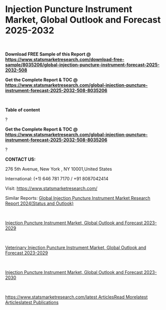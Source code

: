 <h1>Injection Puncture Instrument Market, Global Outlook and Forecast 2025-2032</h1><br/><p><strong>Download FREE Sample of this Report @ <a href="https://www.statsmarketresearch.com/download-free-sample/8035206/global-injection-puncture-instrument-forecast-2025-2032-508">https://www.statsmarketresearch.com/download-free-sample/8035206/global-injection-puncture-instrument-forecast-2025-2032-508</a></strong></p>
 
 
 
 <div><b>Get the Complete Report & TOC @ <a href="https://www.statsmarketresearch.com/global-injection-puncture-instrument-forecast-2025-2032-508-8035206">https://www.statsmarketresearch.com/global-injection-puncture-instrument-forecast-2025-2032-508-8035206</a></b></div>
 
 
 
 <p><br />
 
 <b>Table of content</b></p>
 
 
 
 <p>? </p>
 
 
 
 <div><b>Get the Complete Report & TOC @ <a href="https://www.statsmarketresearch.com/global-injection-puncture-instrument-forecast-2025-2032-508-8035206">https://www.statsmarketresearch.com/global-injection-puncture-instrument-forecast-2025-2032-508-8035206</a></b></div>
 
 
 
 <p>? </p>
 
 
 
 <p><b>CONTACT US:</b><br />
 
 276 5th Avenue, New York , NY 10001,United States<br />
 
 International: (+1) 646 781 7170 / +91 8087042414<br />
 
 Visit: <a href="https://www.statsmarketresearch.com/">https://www.statsmarketresearch.com/</a><br />
 
 Similar Reports: <a href="https://www.statsmarketresearch.com/global-injection-puncture-instrument-forecast-2025-2032-508-8035206">Global Injection Puncture Instrument Market Research Report 2024(Status and Outlook)</a><br />
 
 <br />
 
 <a href="https://www.statsmarketresearch.com/global-injection-puncture-instrument-forecast-2025-2032-508-8035206">Injection Puncture Instrument Market, Global Outlook and Forecast 2023-2029</a><br />
 
 <br />
 
 <a href="https://www.statsmarketresearch.com/global-injection-puncture-instrument-forecast-2025-2032-508-8035206">Veterinary Injection Puncture Instrument Market, Global Outlook and Forecast 2023-2029</a><br />
 
 <br />
 
 <a href="https://www.statsmarketresearch.com/global-injection-puncture-instrument-forecast-2025-2032-508-8035206">Injection Puncture Instrument Market, Global Outlook and Forecast 2023-2030</a><br />
 
 <br />
 
 <a href="https://gyeongbokgung.com">https://www.statsmarketresearch.com/</a><a href="https://hallyeomaritime.com">latest Articles</a><a href="https://jingwansa.com">Read More</a><a href="https://nguoiviet.jp/">latest Articles</a><a href="https://www.intelmarketresearch.com/">latest Publications</a></p>